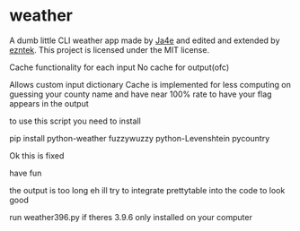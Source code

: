 # weather

A dumb little CLI weather app made by [Ja4e](https://github.com/Ja4e) and edited and extended by [ezntek](https://github.com/ezntek). This project is licensed under the MIT license.

Cache functionality for each input
No cache for output(ofc)

Allows custom input dictionary
Cache is implemented for less computing on guessing your county name and have near 100% rate to have your flag appears in the output


to use this script you need to install

pip install python-weather fuzzywuzzy python-Levenshtein pycountry

Ok this is fixed

have fun

the output is too long eh ill try to integrate prettytable into the code to look good


run weather396.py if theres 3.9.6 only installed on your computer

